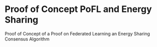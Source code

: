 # Proof of Concept PoFL and Energy Sharing
Proof of Concept of a Proof on Federated Learning an Energy Sharing Consensus Algorithm
